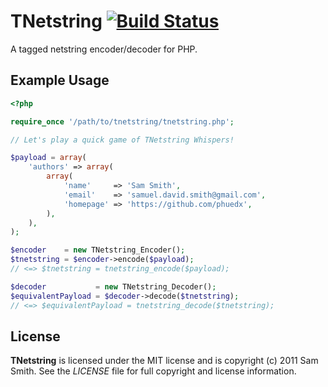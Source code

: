 # TNetstring [![Build Status](https://secure.travis-ci.org/phuedx/tnetstring.png?branch=master)](http://travis-ci.org/phuedx/tnetstring)

A tagged netstring encoder/decoder for PHP.

## Example Usage

```php
<?php

require_once '/path/to/tnetstring/tnetstring.php';

// Let's play a quick game of TNetstring Whispers!

$payload = array(
    'authors' => array(
        array(
            'name'     => 'Sam Smith',
            'email'    => 'samuel.david.smith@gmail.com',
            'homepage' => 'https://github.com/phuedx',
        ),
    ),
);

$encoder    = new TNetstring_Encoder();
$tnetstring = $encoder->encode($payload);
// <=> $tnetstring = tnetstring_encode($payload);

$decoder           = new TNetstring_Decoder();
$equivalentPayload = $decoder->decode($tnetstring);
// <=> $equivalentPayload = tnetstring_decode($tnetstring);
```

## License

**TNetstring** is licensed under the MIT license and is copyright (c) 2011 Sam Smith. See the *LICENSE* file for full copyright and license information.
